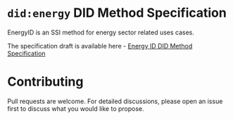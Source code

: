
# `did:energy` DID Method Specification

EnergyID is an SSI method for energy sector related uses cases.

The specification draft is available here - [Energy ID DID Method Specification](did-energy-method-draft.md)

# Contributing
Pull requests are welcome. For detailed discussions, please open an issue first to discuss what you would like to propose.